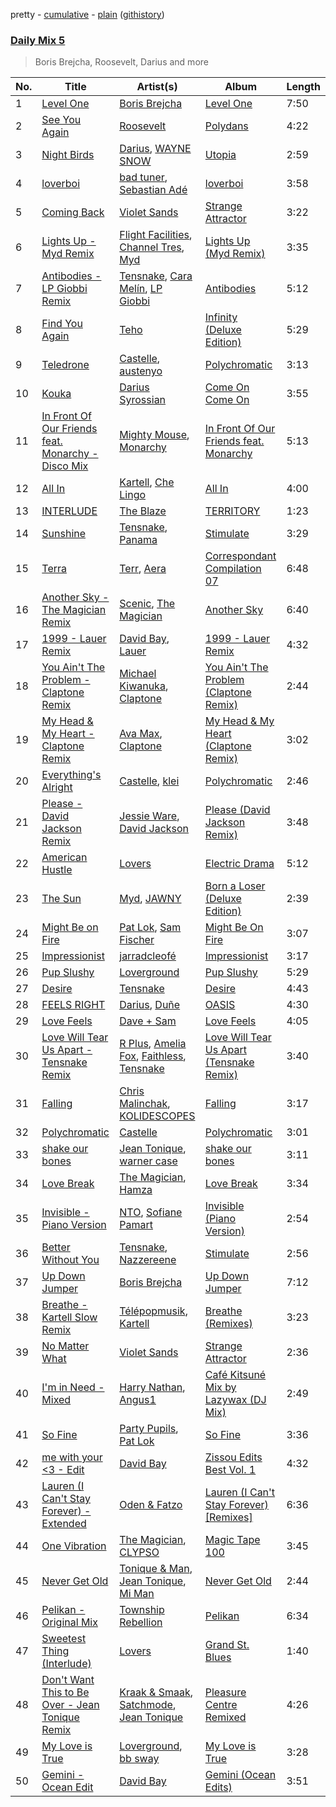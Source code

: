 pretty - [cumulative](/playlists/cumulative/Daily%20Mix%205.md) - [plain](/playlists/plain/37i9dQZF1E36TO0q54WsJv) ([githistory](https://github.githistory.xyz/vitokorn/spotify-playlist-archive/blob/master/playlists/plain/37i9dQZF1E36TO0q54WsJv))

### [Daily Mix 5](https://open.spotify.com/playlist/37i9dQZF1E36TO0q54WsJv)

> Boris Brejcha, Roosevelt, Darius and more

| No. | Title | Artist(s) | Album | Length |
|---|---|---|---|---|
| 1 | [Level One](https://open.spotify.com/track/3oCfybScespNWsvxK6l48B) | [Boris Brejcha](https://open.spotify.com/artist/6caPJFLv1wesmM7gwK1ACy) | [Level One](https://open.spotify.com/album/32nuiBkyfkO2lLAvLgajFz) | 7:50 |
| 2 | [See You Again](https://open.spotify.com/track/09RYDCoPd0hiw5RS1gEK8i) | [Roosevelt](https://open.spotify.com/artist/4AQrqVz6BYwy29iMxcGtx7) | [Polydans](https://open.spotify.com/album/4jsQ9yGCEyEjjQzcsICK2U) | 4:22 |
| 3 | [Night Birds](https://open.spotify.com/track/73FnPgVYoNpLoGb7sQEe7b) | [Darius](https://open.spotify.com/artist/5vfEaoOBcK0Lzr07WN8KaK), [WAYNE SNOW](https://open.spotify.com/artist/4f44GWlEQdXaWl8gQ9sPBC) | [Utopia](https://open.spotify.com/album/3zwsH959hsbzTH5tUOXnex) | 2:59 |
| 4 | [loverboi](https://open.spotify.com/track/1japCmsnBX3Oqn8b5fKIKo) | [bad tuner](https://open.spotify.com/artist/6a5fdBQLjJqoSGN5gythKm), [Sebastian Adé](https://open.spotify.com/artist/1QsFLbnYnCV8AA4aOvKPme) | [loverboi](https://open.spotify.com/album/5bqySiFxFbvaByj1fJv4N8) | 3:58 |
| 5 | [Coming Back](https://open.spotify.com/track/4PqmMVHwQsxptnW75E59xd) | [Violet Sands](https://open.spotify.com/artist/2BgfmFeY6Pr3Eu5jgG1MT6) | [Strange Attractor](https://open.spotify.com/album/4og01KWY9BuK5jOA0edSOL) | 3:22 |
| 6 | [Lights Up - Myd Remix](https://open.spotify.com/track/3e3KjLET4atLyeADRBM4hI) | [Flight Facilities](https://open.spotify.com/artist/1lc8mnyGrCLtPhCoWjRxjM), [Channel Tres](https://open.spotify.com/artist/4cUkGQyhLFqKHBtL58HYVp), [Myd](https://open.spotify.com/artist/3QFiymmbJlVBPpnrOatEAk) | [Lights Up (Myd Remix)](https://open.spotify.com/album/2OozzcdZGwkAaj8zrEQcLR) | 3:35 |
| 7 | [Antibodies - LP Giobbi Remix](https://open.spotify.com/track/6a8LfgC5aAaHNhsQcGQY1r) | [Tensnake](https://open.spotify.com/artist/75nC6MXUalYZSOd7OfNkwq), [Cara Melín](https://open.spotify.com/artist/4jPA6KrvGWwAnWwCAo3gk8), [LP Giobbi](https://open.spotify.com/artist/3oKnyRhYWzNsTiss5n4Z1J) | [Antibodies](https://open.spotify.com/album/4hAoKf5xkhdK0myoWXKQgS) | 5:12 |
| 8 | [Find You Again](https://open.spotify.com/track/5BIYQro4nYhTcTEfMLhZZB) | [Teho](https://open.spotify.com/artist/7uZckwZIIL89Paj8E1GEFO) | [Infinity (Deluxe Edition)](https://open.spotify.com/album/64Z7e0YTTtoa7dRhpQb6kv) | 5:29 |
| 9 | [Teledrone](https://open.spotify.com/track/4UPj22bAaZSTycrObtOwb4) | [Castelle](https://open.spotify.com/artist/4EDL1aHoT46jRLUjubeVNM), [austenyo](https://open.spotify.com/artist/4NNslFqwFLMsVfeAWfGryM) | [Polychromatic](https://open.spotify.com/album/3NPg0K9XMEmDagbWZgN5wi) | 3:13 |
| 10 | [Kouka](https://open.spotify.com/track/155LNSkXC1JGXf7w85YJb2) | [Darius Syrossian](https://open.spotify.com/artist/6PDUdAoMV9dMy0wOt09Rsf) | [Come On Come On](https://open.spotify.com/album/7Bn1ZyRDPJPWFPjQdx0pek) | 3:55 |
| 11 | [In Front Of Our Friends feat. Monarchy - Disco Mix](https://open.spotify.com/track/2tBQqHtXi0uTCTlDwNo89o) | [Mighty Mouse](https://open.spotify.com/artist/7L2YO3SQWLLDsYkpv0Ju4K), [Monarchy](https://open.spotify.com/artist/4YXRO4slasYnty9nb73LrO) | [In Front Of Our Friends feat. Monarchy](https://open.spotify.com/album/3DGQ5vTPuiTRWJLtMEbs3f) | 5:13 |
| 12 | [All In](https://open.spotify.com/track/4Ks8tQBpkf3mStOv6KDPDc) | [Kartell](https://open.spotify.com/artist/3E4UsjXgFv2GdwshMkkJze), [Che Lingo](https://open.spotify.com/artist/0xNKgWtSixAqcwJLM2c8ez) | [All In](https://open.spotify.com/album/31i76UJJxEFOkDpFVEvhcE) | 4:00 |
| 13 | [INTERLUDE](https://open.spotify.com/track/0AV6NavKfgyIe7z8tU4sdy) | [The Blaze](https://open.spotify.com/artist/1Dt1UKLtrJIW1xxRBejjos) | [TERRITORY](https://open.spotify.com/album/56X6IaIoNEfqxAvGb9St58) | 1:23 |
| 14 | [Sunshine](https://open.spotify.com/track/0vZSG4Sbbv2xSeHqXEHBsk) | [Tensnake](https://open.spotify.com/artist/75nC6MXUalYZSOd7OfNkwq), [Panama](https://open.spotify.com/artist/3W9UldYu0xJcaOAw2SUTDI) | [Stimulate](https://open.spotify.com/album/2G52gPPh0xnOCjbcHRJv4e) | 3:29 |
| 15 | [Terra](https://open.spotify.com/track/2r4L17FJQ3sO4qhmkFBmsZ) | [Terr](https://open.spotify.com/artist/79ipwfkZpcwMYwHJdqtGsN), [Aera](https://open.spotify.com/artist/3Pj0WcDp7Df123RzhrTohk) | [Correspondant Compilation 07](https://open.spotify.com/album/41L0L6R1mFVePczjklHQmV) | 6:48 |
| 16 | [Another Sky - The Magician Remix](https://open.spotify.com/track/50rbvzYGOj4fczxI2NrVR1) | [Scenic](https://open.spotify.com/artist/0DIlWi3paPXUFEOIWpgdqG), [The Magician](https://open.spotify.com/artist/4WUGQykLBGFfsl0Qjl6TDM) | [Another Sky](https://open.spotify.com/album/4C4ASRaLjjOM0lpotEhfOj) | 6:40 |
| 17 | [1999 - Lauer Remix](https://open.spotify.com/track/5Y89NbLlq71Izbddy65xWO) | [David Bay](https://open.spotify.com/artist/5yHK7mClF5i8Jabk8IKISo), [Lauer](https://open.spotify.com/artist/36rey1TxHa81Az8CqZpsJ4) | [1999 - Lauer Remix](https://open.spotify.com/album/5pQbogfMk9lvxciD6nTrmR) | 4:32 |
| 18 | [You Ain't The Problem - Claptone Remix](https://open.spotify.com/track/7BFXQINSdAqgOmMydTGnKG) | [Michael Kiwanuka](https://open.spotify.com/artist/0bzfPKdbXL5ezYW2z3UGQj), [Claptone](https://open.spotify.com/artist/4mncDFjVLUa3s025Tct3Ry) | [You Ain't The Problem (Claptone Remix)](https://open.spotify.com/album/24U03pgag0P2AvPxzbBeH0) | 2:44 |
| 19 | [My Head & My Heart - Claptone Remix](https://open.spotify.com/track/0AxhXARnISmbH5UqbqvtDP) | [Ava Max](https://open.spotify.com/artist/4npEfmQ6YuiwW1GpUmaq3F), [Claptone](https://open.spotify.com/artist/4mncDFjVLUa3s025Tct3Ry) | [My Head & My Heart (Claptone Remix)](https://open.spotify.com/album/5t9BpDVQZu6T7H7qZPqlth) | 3:02 |
| 20 | [Everything's Alright](https://open.spotify.com/track/017cF1ghBb7qYeOREl2Pvs) | [Castelle](https://open.spotify.com/artist/4EDL1aHoT46jRLUjubeVNM), [klei](https://open.spotify.com/artist/04Tq9kLCxG1auw8xfUD4Mp) | [Polychromatic](https://open.spotify.com/album/3NPg0K9XMEmDagbWZgN5wi) | 2:46 |
| 21 | [Please - David Jackson Remix](https://open.spotify.com/track/6ll7bSskQYvJfh0qyYZQ8o) | [Jessie Ware](https://open.spotify.com/artist/5Mq7iqCWBzofK39FBqblNc), [David Jackson](https://open.spotify.com/artist/7qiozhwvnBwz1t082JIBNV) | [Please (David Jackson Remix)](https://open.spotify.com/album/4skBc1vOjD3USDtF7sozVp) | 3:48 |
| 22 | [American Hustle](https://open.spotify.com/track/5WDSHkaKfWQiZCD03kpgLV) | [Lovers](https://open.spotify.com/artist/3WDMaTckX5c9kOGLU7N6uz) | [Electric Drama](https://open.spotify.com/album/1ZEjjhIQqQPPW1SydR08SU) | 5:12 |
| 23 | [The Sun](https://open.spotify.com/track/7j1LaDo4yc84aySDuWcSXd) | [Myd](https://open.spotify.com/artist/3QFiymmbJlVBPpnrOatEAk), [JAWNY](https://open.spotify.com/artist/25pd339V2rRJo84USlcSRP) | [Born a Loser (Deluxe Edition)](https://open.spotify.com/album/1IbTYBq7imKlDRQCYhuReB) | 2:39 |
| 24 | [Might Be on Fire](https://open.spotify.com/track/76qb66Kfc4CoBlbbgErAOK) | [Pat Lok](https://open.spotify.com/artist/3ZPRZDAAuBrvx1tsIjeFxh), [Sam Fischer](https://open.spotify.com/artist/6L1XC7NrmgWRlwAeLJvVtA) | [Might Be On Fire](https://open.spotify.com/album/7e1r7Ll8HwmOUdWNg8xY5y) | 3:07 |
| 25 | [Impressionist](https://open.spotify.com/track/2l6tpPTKqyC3xwHo9fpDbZ) | [jarradcleofé](https://open.spotify.com/artist/3KSx8jFUIL2SzMp4uLeSJQ) | [Impressionist](https://open.spotify.com/album/1kAvexzvtHaFfiIQB8NANn) | 3:17 |
| 26 | [Pup Slushy](https://open.spotify.com/track/1DPZj1aBYDjY3245z0Ri8K) | [Loverground](https://open.spotify.com/artist/3SvoerawAn5RAZ2N9osc3z) | [Pup Slushy](https://open.spotify.com/album/407R4waIBdW2CZewg2RAUP) | 5:29 |
| 27 | [Desire](https://open.spotify.com/track/7pQA1cjkXj1vKglpu6yZNY) | [Tensnake](https://open.spotify.com/artist/75nC6MXUalYZSOd7OfNkwq) | [Desire](https://open.spotify.com/album/2HBGW3u9MCS6nPtHMniUjv) | 4:43 |
| 28 | [FEELS RIGHT](https://open.spotify.com/track/5s07MbAYauHkLEyPhH3NOw) | [Darius](https://open.spotify.com/artist/5vfEaoOBcK0Lzr07WN8KaK), [Duñe](https://open.spotify.com/artist/7bupzBUhDSqBIAkoianGjC) | [OASIS](https://open.spotify.com/album/6e74y0B8zXO3CEtVVFihd8) | 4:30 |
| 29 | [Love Feels](https://open.spotify.com/track/2Xm0rTs3qXMGSACpgH2xbU) | [Dave + Sam](https://open.spotify.com/artist/5C7HgyosSspofglYFe2UZf) | [Love Feels](https://open.spotify.com/album/7ngvZdcqDzku2mx4Vd0sHi) | 4:05 |
| 30 | [Love Will Tear Us Apart - Tensnake Remix](https://open.spotify.com/track/51NcW3cfbdI0FLsD8dgXAq) | [R Plus](https://open.spotify.com/artist/0lnAZ68xKGysVy084bTQmh), [Amelia Fox](https://open.spotify.com/artist/3I4pqS75HcWouwU39LjRdM), [Faithless](https://open.spotify.com/artist/5T4UKHhr4HGIC0VzdZQtAE), [Tensnake](https://open.spotify.com/artist/75nC6MXUalYZSOd7OfNkwq) | [Love Will Tear Us Apart (Tensnake Remix)](https://open.spotify.com/album/1rp9zBathyKcYfnh34hunq) | 3:40 |
| 31 | [Falling](https://open.spotify.com/track/3qomIBwYjMXzo0qDVfSYzc) | [Chris Malinchak](https://open.spotify.com/artist/5UVzX8pQe6bb5ueNdfViih), [KOLIDESCOPES](https://open.spotify.com/artist/21ey6s5hEcTcVKDrF5MWby) | [Falling](https://open.spotify.com/album/3s8ghNpqaH4O7Xk0BqAfnS) | 3:17 |
| 32 | [Polychromatic](https://open.spotify.com/track/0oUY5kdbwFLPNf3bqdxUEw) | [Castelle](https://open.spotify.com/artist/4EDL1aHoT46jRLUjubeVNM) | [Polychromatic](https://open.spotify.com/album/3NPg0K9XMEmDagbWZgN5wi) | 3:01 |
| 33 | [shake our bones](https://open.spotify.com/track/4PBJU5xzgoHN9VSCRDGxYa) | [Jean Tonique](https://open.spotify.com/artist/6BVLQfvzlvlNZ43WjbFgbI), [warner case](https://open.spotify.com/artist/106OuakzOxxbXTuigEEf01) | [shake our bones](https://open.spotify.com/album/763Bz7RjH4fApi21esbto5) | 3:11 |
| 34 | [Love Break](https://open.spotify.com/track/1lujZsdHy71lGfZkXWDnEH) | [The Magician](https://open.spotify.com/artist/4WUGQykLBGFfsl0Qjl6TDM), [Hamza](https://open.spotify.com/artist/5gs4Sm2WQUkcGeikMcVHbh) | [Love Break](https://open.spotify.com/album/3Y6ISzZLF9LIDO7s4sEZQk) | 3:34 |
| 35 | [Invisible - Piano Version](https://open.spotify.com/track/4b67MDtD92iU5Rsys7yWgy) | [NTO](https://open.spotify.com/artist/7ry8L53T4oJtSIogGYuioq), [Sofiane Pamart](https://open.spotify.com/artist/4RB2EEsmLhQTOSVQQpDzNg) | [Invisible (Piano Version)](https://open.spotify.com/album/3R9cDzxZW4tbIdJ7JIhP8g) | 2:54 |
| 36 | [Better Without You](https://open.spotify.com/track/3WURRexuZzg92BEcAGtfdr) | [Tensnake](https://open.spotify.com/artist/75nC6MXUalYZSOd7OfNkwq), [Nazzereene](https://open.spotify.com/artist/3juwo4sTF5okJNvCfQpArZ) | [Stimulate](https://open.spotify.com/album/2G52gPPh0xnOCjbcHRJv4e) | 2:56 |
| 37 | [Up Down Jumper](https://open.spotify.com/track/0evYoPRWnnQ6ACNC0LJPul) | [Boris Brejcha](https://open.spotify.com/artist/6caPJFLv1wesmM7gwK1ACy) | [Up Down Jumper](https://open.spotify.com/album/77gAd4MCswYYXswGlBaLbv) | 7:12 |
| 38 | [Breathe - Kartell Slow Remix](https://open.spotify.com/track/7rHmT1Ks5CPA2xEWpGQ19T) | [Télépopmusik](https://open.spotify.com/artist/3aKCo8gLJfuPYtr88aWKjF), [Kartell](https://open.spotify.com/artist/3E4UsjXgFv2GdwshMkkJze) | [Breathe (Remixes)](https://open.spotify.com/album/0jUTCOLcSrOKpiwgzaEiMp) | 3:23 |
| 39 | [No Matter What](https://open.spotify.com/track/0XSn7bOpWZkdsQfA0LeDBM) | [Violet Sands](https://open.spotify.com/artist/2BgfmFeY6Pr3Eu5jgG1MT6) | [Strange Attractor](https://open.spotify.com/album/4og01KWY9BuK5jOA0edSOL) | 2:36 |
| 40 | [I'm in Need - Mixed](https://open.spotify.com/track/4WfekE8Bp4TV739imOaQTo) | [Harry Nathan](https://open.spotify.com/artist/2Sr0UVpJdu6joEkH10koQ9), [Angus1](https://open.spotify.com/artist/3vetxQ5sBPZfzPDwnyScFd) | [Café Kitsuné Mix by Lazywax (DJ Mix)](https://open.spotify.com/album/6XcckTNYOTtmUe57Tpxicp) | 2:49 |
| 41 | [So Fine](https://open.spotify.com/track/14qkKbAfG7tYYrgtlZXZFr) | [Party Pupils](https://open.spotify.com/artist/4F61H4lx1js4wtWfb2Rfnt), [Pat Lok](https://open.spotify.com/artist/3ZPRZDAAuBrvx1tsIjeFxh) | [So Fine](https://open.spotify.com/album/7tcQHmLF5xdqM93umRMdt5) | 3:36 |
| 42 | [me with your <3 - Edit](https://open.spotify.com/track/1FmpFPiqyvFgOZawC6Xrkl) | [David Bay](https://open.spotify.com/artist/5yHK7mClF5i8Jabk8IKISo) | [Zissou Edits Best Vol. 1](https://open.spotify.com/album/3LCza5PZcH60VdGQHnxvLn) | 4:32 |
| 43 | [Lauren (I Can't Stay Forever) - Extended](https://open.spotify.com/track/6f8KI9STekHuMflumrAmKF) | [Oden & Fatzo](https://open.spotify.com/artist/2YEnrpAWWaNRFumgde1lLH) | [Lauren (I Can't Stay Forever) [Remixes]](https://open.spotify.com/album/5MeMz5AWqBMPfb5EvGi8dz) | 6:36 |
| 44 | [One Vibration](https://open.spotify.com/track/7bRden1DaBZ1SQlukI3oiT) | [The Magician](https://open.spotify.com/artist/4WUGQykLBGFfsl0Qjl6TDM), [CLYPSO](https://open.spotify.com/artist/0PLRwyoWBDRiK3QnflnDbd) | [Magic Tape 100](https://open.spotify.com/album/2jT2wS8qkNZ5508sDzQ6AA) | 3:45 |
| 45 | [Never Get Old](https://open.spotify.com/track/2JMSqKjWQYBhmWG8yWj7DE) | [Tonique & Man](https://open.spotify.com/artist/42vNl6qfOzdJe4oiTPONpq), [Jean Tonique](https://open.spotify.com/artist/6BVLQfvzlvlNZ43WjbFgbI), [Mi Man](https://open.spotify.com/artist/2Jj0VBATkPlLpZ37IxUiA7) | [Never Get Old](https://open.spotify.com/album/4hhy0wVU3ktRB7Siiikk29) | 2:44 |
| 46 | [Pelikan - Original Mix](https://open.spotify.com/track/7LHoHzvwnxvyN8kIYSQtcL) | [Township Rebellion](https://open.spotify.com/artist/4gGD7nrLZRnnCSz3KGEu4R) | [Pelikan](https://open.spotify.com/album/1O3BjafPXvP8Zbr8AqrkJj) | 6:34 |
| 47 | [Sweetest Thing (Interlude)](https://open.spotify.com/track/7ueTsoGNWXt03mWgbq6qae) | [Lovers](https://open.spotify.com/artist/3WDMaTckX5c9kOGLU7N6uz) | [Grand St. Blues](https://open.spotify.com/album/2Nua0uyD0jz5XOcSBdKqkl) | 1:40 |
| 48 | [Don't Want This to Be Over - Jean Tonique Remix](https://open.spotify.com/track/0FHMBoChyeHGQcLzV90Mvv) | [Kraak & Smaak](https://open.spotify.com/artist/7c5qu1gNlg8jWDzzmlp89O), [Satchmode](https://open.spotify.com/artist/7ki0NEYjetAx5KbjEzpVB2), [Jean Tonique](https://open.spotify.com/artist/6BVLQfvzlvlNZ43WjbFgbI) | [Pleasure Centre Remixed](https://open.spotify.com/album/5ica5FqEeFkG3vOmhj8Ey7) | 4:26 |
| 49 | [My Love is True](https://open.spotify.com/track/6b6QfZ7xsZ6sYc6OpoHfTo) | [Loverground](https://open.spotify.com/artist/3SvoerawAn5RAZ2N9osc3z), [bb sway](https://open.spotify.com/artist/5EszOYdmBVD4jD0vbyKyMz) | [My Love is True](https://open.spotify.com/album/4CmrtDXXIGt1q2B91lLyx0) | 3:28 |
| 50 | [Gemini - Ocean Edit](https://open.spotify.com/track/7jL8WUz7wuko9csqPjElyJ) | [David Bay](https://open.spotify.com/artist/5yHK7mClF5i8Jabk8IKISo) | [Gemini (Ocean Edits)](https://open.spotify.com/album/1UwgH4bCz5WSQkb1O7MvPJ) | 3:51 |